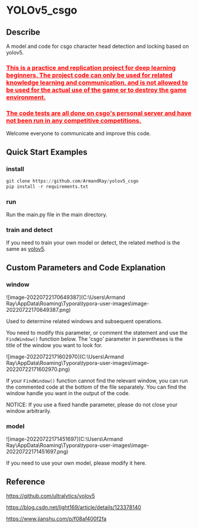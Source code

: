 # YOLOv5_csgo

## Describe

A model and code for csgo character head detection and locking based on yolov5.

### <font color='red'><u>**This is a practice and replication project for deep learning beginners. The project code can only be used for related knowledge learning and communication, and is not allowed to be used for the actual use of the game or to destroy the game environment.**</u></font>

### <font color='red'><u>**The code tests are all done on csgo's personal server and have not been run in any competitive competitions.**</u></font>

Welcome everyone to communicate and improve this code.

## Quick Start Examples

### install

```python
git clone https://github.com/ArmandRay/yolov5_csgo
pip install -r requirements.txt
```

### run

Run the main.py file in the main directory.

### train and detect

If you need to train your own model or detect, the related method is the same as [yolov5](https://github.com/ultralytics/yolov5).

## Custom Parameters and Code Explanation

### window

![image-20220722170649387](C:\Users\Armand Ray\AppData\Roaming\Typora\typora-user-images\image-20220722170649387.png)

Used to determine related windows and subsequent operations.

 You need to modify this parameter, or comment the statement and use the `FindWindow()` function below. The 'csgo' parameter in parentheses is the title of the window you want to look for.

![image-20220722171602970](C:\Users\Armand Ray\AppData\Roaming\Typora\typora-user-images\image-20220722171602970.png)

If your `FindWindow()` function cannot find the relevant window, you can run the commented code at the bottom of the file separately. You can find the window handle you want in the output of the code.

NOTICE: If you use a fixed handle parameter, please do not close your window arbitrarily.

### model

![image-20220722171451697](C:\Users\Armand Ray\AppData\Roaming\Typora\typora-user-images\image-20220722171451697.png)

If you need to use your own model, please modify it here.

## Reference

https://github.com/ultralytics/yolov5

https://blog.csdn.net/light169/article/details/123378140

https://www.jianshu.com/p/f08af400f2fa